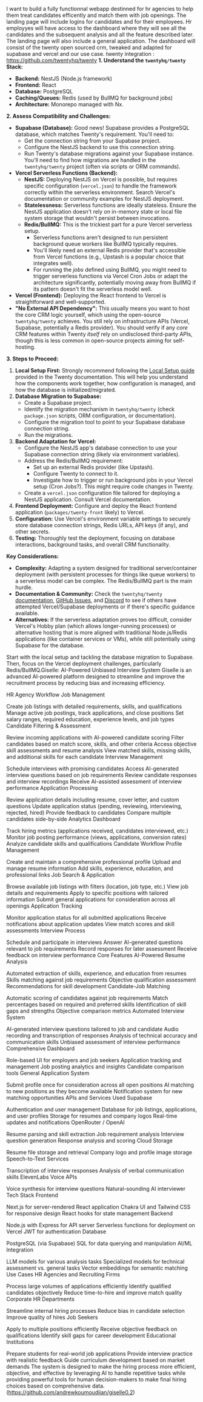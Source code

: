 I want to build a fully functionnal webapp destinned for hr agencies to help them treat candidates efficently and match them with job openings. The landing page will include logins for candidates and for their employees. Hr employyes will have access to the dashboard where they will see all the candidates and the subsequent analysis and all the feature described later. The landing page will also include a general application. The dashboard will consist of the twenty open sourced crm, tweaked  and adapted for supabase and vercel and our use case. twenty integration : https://github.com/twentyhq/twenty
**1. Understand the `twentyhq/twenty` Stack:**

*   **Backend:** NestJS (Node.js framework)
*   **Frontend:** React
*   **Database:** PostgreSQL
*   **Caching/Queues:** Redis (used by BullMQ for background jobs)
*   **Architecture:** Monorepo managed with Nx.

**2. Assess Compatibility and Challenges:**

*   **Supabase (Database):** Good news! Supabase provides a PostgreSQL database, which matches Twenty's requirement. You'll need to:
    *   Get the connection string from your Supabase project.
    *   Configure the NestJS backend to use this connection string.
    *   Run Twenty's database migrations against your Supabase instance. You'll need to find how migrations are handled in the `twentyhq/twenty` project (often via scripts or ORM commands).
*   **Vercel Serverless Functions (Backend):**
    *   **NestJS:** Deploying NestJS on Vercel is possible, but requires specific configuration (`vercel.json`) to handle the framework correctly within the serverless environment. Search Vercel's documentation or community examples for NestJS deployment.
    *   **Statelessness:** Serverless functions are ideally stateless. Ensure the NestJS application doesn't rely on in-memory state or local file system storage that wouldn't persist between invocations.
    *   **Redis/BullMQ:** This is the trickiest part for a pure Vercel serverless setup.
        *   Serverless functions aren't designed to run persistent background queue workers like BullMQ typically requires.
        *   You'll likely need an external Redis provider that's accessible from Vercel functions (e.g., Upstash is a popular choice that integrates well).
        *   For running the *jobs* defined using BullMQ, you might need to trigger serverless functions via Vercel Cron Jobs or adapt the architecture significantly, potentially moving away from BullMQ if its pattern doesn't fit the serverless model well.
*   **Vercel (Frontend):** Deploying the React frontend to Vercel is straightforward and well-supported.
*   **"No External API Dependency":** This usually means you want to host the core CRM logic yourself, which using the open-source `twentyhq/twenty` achieves. You still rely on infrastructure APIs (Vercel, Supabase, potentially a Redis provider). You should verify if any *core* CRM features within Twenty *itself* rely on undisclosed third-party APIs, though this is less common in open-source projects aiming for self-hosting.

**3. Steps to Proceed:**

1.  **Local Setup First:** Strongly recommend following the [Local Setup guide](https://twenty.com/developers/local-setup) provided in the Twenty documentation. This will help you understand how the components work together, how configuration is managed, and how the database is initialized/migrated.
2.  **Database Migration to Supabase:**
    *   Create a Supabase project.
    *   Identify the migration mechanism in `twentyhq/twenty` (check `package.json` scripts, ORM configuration, or documentation).
    *   Configure the migration tool to point to your Supabase database connection string.
    *   Run the migrations.
3.  **Backend Adaptation for Vercel:**
    *   Configure the NestJS app's database connection to use your Supabase connection string (likely via environment variables).
    *   Address the Redis/BullMQ requirement:
        *   Set up an external Redis provider (like Upstash).
        *   Configure Twenty to connect to it.
        *   Investigate how to trigger or run background jobs in your Vercel setup (Cron Jobs?). This might require code changes in Twenty.
    *   Create a `vercel.json` configuration file tailored for deploying a NestJS application. Consult Vercel documentation.
4.  **Frontend Deployment:** Configure and deploy the React frontend application (`packages/twenty-front` likely) to Vercel.
5.  **Configuration:** Use Vercel's environment variable settings to securely store database connection strings, Redis URLs, API keys (if any), and other secrets.
6.  **Testing:** Thoroughly test the deployment, focusing on database interactions, background tasks, and overall CRM functionality.

**Key Considerations:**

*   **Complexity:** Adapting a system designed for traditional server/container deployment (with persistent processes for things like queue workers) to a serverless model can be complex. The Redis/BullMQ part is the main hurdle.
*   **Documentation & Community:** Check the `twentyhq/twenty` [documentation](https://twenty.com/developers), [GitHub Issues](https://github.com/twentyhq/twenty/issues), and [Discord](https://discord.gg/cx5n4Jzs57) to see if others have attempted Vercel/Supabase deployments or if there's specific guidance available.
*   **Alternatives:** If the serverless adaptation proves too difficult, consider Vercel's Hobby plan (which allows longer-running processes) or alternative hosting that is more aligned with traditional Node.js/Redis applications (like container services or VMs), while still potentially using Supabase for the database.

Start with the local setup and tackling the database migration to Supabase. Then, focus on the Vercel deployment challenges, particularly Redis/BullMQ.Giselle: AI-Powered Unbiased Interview System
Giselle is an advanced AI-powered platform designed to streamline and improve the recruitment process by reducing bias and increasing efficiency.

HR Agency Workflow
Job Management

Create job listings with detailed requirements, skills, and qualifications
Manage active job postings, track applications, and close positions
Set salary ranges, required education, experience levels, and job types
Candidate Filtering & Assessment

Review incoming applications with AI-powered candidate scoring
Filter candidates based on match score, skills, and other criteria
Access objective skill assessments and resume analysis
View matched skills, missing skills, and additional skills for each candidate
Interview Management

Schedule interviews with promising candidates
Access AI-generated interview questions based on job requirements
Review candidate responses and interview recordings
Receive AI-assisted assessment of interview performance
Application Processing

Review application details including resume, cover letter, and custom questions
Update application status (pending, reviewing, interviewing, rejected, hired)
Provide feedback to candidates
Compare multiple candidates side-by-side
Analytics Dashboard

Track hiring metrics (applications received, candidates interviewed, etc.)
Monitor job posting performance (views, applications, conversion rates)
Analyze candidate skills and qualifications
Candidate Workflow
Profile Management

Create and maintain a comprehensive professional profile
Upload and manage resume information
Add skills, experience, education, and professional links
Job Search & Application

Browse available job listings with filters (location, job type, etc.)
View job details and requirements
Apply to specific positions with tailored information
Submit general applications for consideration across all openings
Application Tracking

Monitor application status for all submitted applications
Receive notifications about application updates
View match scores and skill assessments
Interview Process

Schedule and participate in interviews
Answer AI-generated questions relevant to job requirements
Record responses for later assessment
Receive feedback on interview performance
Core Features
AI-Powered Resume Analysis

Automated extraction of skills, experience, and education from resumes
Skills matching against job requirements
Objective qualification assessment
Recommendations for skill development
Candidate-Job Matching

Automatic scoring of candidates against job requirements
Match percentages based on required and preferred skills
Identification of skill gaps and strengths
Objective comparison metrics
Automated Interview System

AI-generated interview questions tailored to job and candidate
Audio recording and transcription of responses
Analysis of technical accuracy and communication skills
Unbiased assessment of interview performance
Comprehensive Dashboard

Role-based UI for employers and job seekers
Application tracking and management
Job posting analytics and insights
Candidate comparison tools
General Application System

Submit profile once for consideration across all open positions
AI matching to new positions as they become available
Notification system for new matching opportunities
APIs and Services Used
Supabase

Authentication and user management
Database for job listings, applications, and user profiles
Storage for resumes and company logos
Real-time updates and notifications
OpenRouter / OpenAI

Resume parsing and skill extraction
Job requirement analysis
Interview question generation
Response analysis and scoring
Cloud Storage

Resume file storage and retrieval
Company logo and profile image storage
Speech-to-Text Services

Transcription of interview responses
Analysis of verbal communication skills
ElevenLabs Voice APIs

Voice synthesis for interview questions
Natural-sounding AI interviewer
Tech Stack
Frontend

Next.js for server-rendered React application
Chakra UI and Tailwind CSS for responsive design
React hooks for state management
Backend

Node.js with Express for API server
Serverless functions for deployment on Vercel
JWT for authentication
Database

PostgreSQL (via Supabase)
SQL for data querying and manipulation
AI/ML Integration

LLM models for various analysis tasks
Specialized models for technical assessment vs. general tasks
Vector embeddings for semantic matching
Use Cases
HR Agencies and Recruiting Firms

Process large volumes of applications efficiently
Identify qualified candidates objectively
Reduce time-to-hire and improve match quality
Corporate HR Departments

Streamline internal hiring processes
Reduce bias in candidate selection
Improve quality of hires
Job Seekers

Apply to multiple positions efficiently
Receive objective feedback on qualifications
Identify skill gaps for career development
Educational Institutions

Prepare students for real-world job applications
Provide interview practice with realistic feedback
Guide curriculum development based on market demands
The system is designed to make the hiring process more efficient, objective, and effective by leveraging AI to handle repetitive tasks while providing powerful tools for human decision-makers to make final hiring choices based on comprehensive data. (https://github.com/andrewkoumoudjian/giselle0.2)



